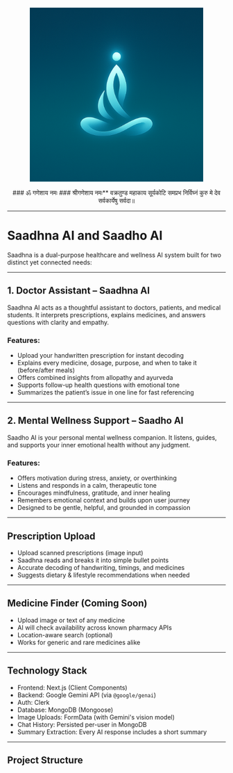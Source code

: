<p align="center">
  <img src="./public/readme.png" alt="Saadhna AI Logo" width="400" />
</p>

<p align="center">
  ### ॐ गणेशाय नमः
    ###  श्रीगणेशाय नमः**  
    वक्रतुण्ड महाकाय सूर्यकोटि समप्रभ  
    निर्विघ्नं कुरु मे देव सर्वकार्येषु सर्वदा॥
</p>



---

# Saadhna AI and Saadho AI

Saadhna is a dual-purpose healthcare and wellness AI system built for two distinct yet connected needs:

---

## 1. Doctor Assistant – Saadhna AI

Saadhna AI acts as a thoughtful assistant to doctors, patients, and medical students. It interprets prescriptions, explains medicines, and answers questions with clarity and empathy.

### Features:
- Upload your handwritten prescription for instant decoding
- Explains every medicine, dosage, purpose, and when to take it (before/after meals)
- Offers combined insights from allopathy and ayurveda
- Supports follow-up health questions with emotional tone
- Summarizes the patient’s issue in one line for fast referencing

---

## 2. Mental Wellness Support – Saadho AI

Saadho AI is your personal mental wellness companion. It listens, guides, and supports your inner emotional health without any judgment.

### Features:
- Offers motivation during stress, anxiety, or overthinking
- Listens and responds in a calm, therapeutic tone
- Encourages mindfulness, gratitude, and inner healing
- Remembers emotional context and builds upon user journey
- Designed to be gentle, helpful, and grounded in compassion

---

## Prescription Upload

- Upload scanned prescriptions (image input)
- Saadhna reads and breaks it into simple bullet points
- Accurate decoding of handwriting, timings, and medicines
- Suggests dietary & lifestyle recommendations when needed

---

## Medicine Finder (Coming Soon)

- Upload image or text of any medicine
- AI will check availability across known pharmacy APIs
- Location-aware search (optional)
- Works for generic and rare medicines alike

---

## Technology Stack

- Frontend: Next.js (Client Components)
- Backend: Google Gemini API (via `@google/genai`)
- Auth: Clerk
- Database: MongoDB (Mongoose)
- Image Uploads: FormData (with Gemini's vision model)
- Chat History: Persisted per-user in MongoDB
- Summary Extraction: Every AI response includes a short summary

---

## Project Structure
